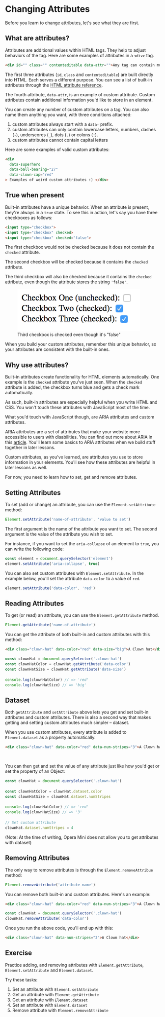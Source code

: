 # Changing Attributes

Before you learn to change attributes, let's see what they are first.

## What are attributes?

Attributes are additional values within HTML tags. They help to adjust behaviors of the tag. Here are some examples of attributes in a `<div>` tag.

```html
<div id="" class="" contenteditable data-attr="">Any tag can contain multiple attributes!</div>
```

The first three attributes (`id`, `class` and `contenteditable`) are built directly into HTML. Each serves a different purpose. You can see a list of built-in attributes through the [HTML attribute reference](https://developer.mozilla.org/en-US/docs/Web/HTML/Attributes).

The fourth attribute, `data-attr`, is an example of custom attribute. Custom attributes contain additional information you'd like to store in an element.

You can create any number of custom attributes on a tag. You can also name them anything you want, with three conditions attached:

1. custom attributes always start with a `data-` prefix.
2. custom attributes can only contain lowercase letters, numbers, dashes (`-`), underscores (`_`), dots (`.`) or colons (`:`).
3. custom attributes cannot contain capital letters

Here are some examples of valid custom attributes:

```html
<div
  data-superhero
  data-ball-bearing="27"
  data-clown-cap="red"
> Examples of weird custom attributes :) </div>
```

## True when present

Built-in attributes have a unique behavior. When an attribute is present, they're always in a `true` state. To see this in action, let's say you have three checkboxes as follows:

```html
<input type="checkbox">
<input type="checkbox" checked>
<input type="checkbox" checked="false">
```

The first checkbox would not be checked because it does not contain the `checked` attribute.

The second checkbox will be checked because it contains the `checked` attribute.

The third checkbox will also be checked because it contains the `checked` attribute, even though the attribute stores the string `'false'`.

<figure>
  <img src="../../images/02/attributes/checkbox.png" alt="Third checkbox is checked even though it's "false"">
  <figcaption>Third checkbox is checked even though it's "false"</figcaption>
</figure>

When you build your custom attributes, remember this unique behavior, so your attributes are consistent with the built-in ones.

## Why use attributes?

Built-in attributes create functionality for HTML elements automatically. One example is the `checked` attribute you've just seen. When the `checked` attribute is added, the checkbox turns blue and gets a check mark automatically.

As such, built-in attributes are especially helpful when you write HTML and CSS. You won't touch these attributes with JavaScript most of the time.

What you'd touch with JavaScript though, are ARIA attributes and custom attributes.

ARIA attributes are a set of attributes that make your website more accessible to users with disabilities. You can find out more about ARIA in this [article](https://www.sitepoint.com/how-to-use-aria-effectively-with-html5/). You'll learn some basics to ARIA attributes when we build stuff together in later lessons.

Custom attributes, as you've learned, are attributes you use to store information in your elements. You'll see how these attributes are helpful in later lessons as well.

For now, you need to learn how to set, get and remove attributes.

## Setting Attributes

To set (add or change) an attribute, you can use the `Element.setAttribute` method:

```js
Element.setAttribute('name-of-attribute', 'value to set')
```

The first argument is the name of the attribute you want to set. The second argument is the value of the attribute you wish to set.

For instance, if you want to set the `aria-collapse` of an element to `true`, you can write the following code:

```js
const element = document.querySelector('element')
element.setAttribute('aria-collapse', true)
```

You can also set custom attributes with `Element.setAttribute`. In the example below, you'll set the attribute `data-color` to a value of `red`.

```js
element.setAttribute('data-color', 'red')
```

## Reading Attributes

To get (or read) an attribute, you can use the `Element.getAttribute` method.

```js
Element.getAttribute('name-of-attribute')
```

You can get the attribute of both built-in and custom attributes with this method:

```html
<div class="clown-hat" data-color="red" data-size="big">A Clown hat</div>
```

```js
const clownHat = document.querySelector('.clown-hat')
const clownHatColor = clownHat.getAttribute('data-color')
const clownHatSize = clownHat.getAttribute('data-size')

console.log(clownHatColor) // => 'red'
console.log(clownHatSize) // => 'big'
```

## Dataset

Both `getAttribute` and `setAttribute` above lets you get and set built-in attributes and custom attributes. There is also a second way that makes getting and setting custom attributes much simpler – dataset.

When you use custom attributes, every attribute is added to `Element.dataset` as a property automatically.

```html
<div class="clown-hat" data-color="red" data-num-stripes="3">A Clown hat</div>
```

<figure>
  <img src="/images/2017/" alt="">
  <figcaption></figcaption>
</figure>

You can then get and set the value of any attribute just like how you'd get or set the property of an Object:

```js
const clownHat = document.querySelector('.clown-hat')

const clownHatColor = clownHat.dataset.color
const clownHatSize = clownHat.dataset.numStripes

console.log(clownHatColor) // => 'red'
console.log(clownHatSize) // => '3'

// Set custom attribute
clownHat.dataset.numStripes = 4
```

(Note: At the time of writing, Opera Mini does not allow you to get attributes with dataset)

## Removing Attributes

The only way to remove attributes is through the `Element.removeAttribue` method:

```js
Element.removeAttribute('attribute-name')
```

You can remove both built-in and custom attributes. Here's an example:

```html
<div class="clown-hat" data-color="red" data-num-stripes="3">A Clown hat</div>
```

```js
const clownHat = document.querySelector('.clown-hat')
clownHat.removeAttribute('data-color')
```

Once you run the above code, you'll end up with this:

```html
<div class="clown-hat" data-num-stripes="3">A Clown hat</div>
```

## Exercise

Practice adding, and removing attributes with `Element.getAttribute`, `Element.setAttribute` and `Element.dataset`.

Try these tasks:

1. Set an attribute with `Element.setAttribute`
2. Get an attribute with `Element.getAttribute`
3. Get an attribute with `Element.dataset`
4. Set an attribute with `Element.dataset`
5. Remove attribute with `Element.removeAttribute`

